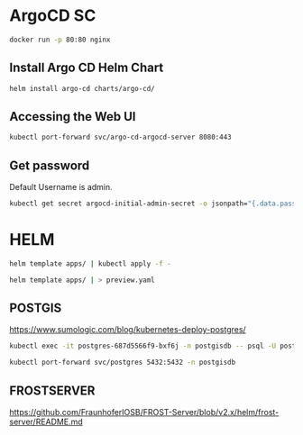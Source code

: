 # ArgoCD SC

```bash
docker run -p 80:80 nginx
```

## Install Argo CD Helm Chart

```bash
helm install argo-cd charts/argo-cd/
```

## Accessing the Web UI

```bash
kubectl port-forward svc/argo-cd-argocd-server 8080:443
```

## Get password

Default Username is admin.

```bash
kubectl get secret argocd-initial-admin-secret -o jsonpath="{.data.password}" | base64 -d

```

# HELM

```bash
helm template apps/ | kubectl apply -f -   
```


```bash
helm template apps/ | > preview.yaml   
```


## POSTGIS

https://www.sumologic.com/blog/kubernetes-deploy-postgres/

```bash
kubectl exec -it postgres-687d5566f9-bxf6j -n postgisdb -- psql -U postgres
```

```bash 
kubectl port-forward svc/postgres 5432:5432 -n postgisdb
```

## FROSTSERVER

https://github.com/FraunhoferIOSB/FROST-Server/blob/v2.x/helm/frost-server/README.md